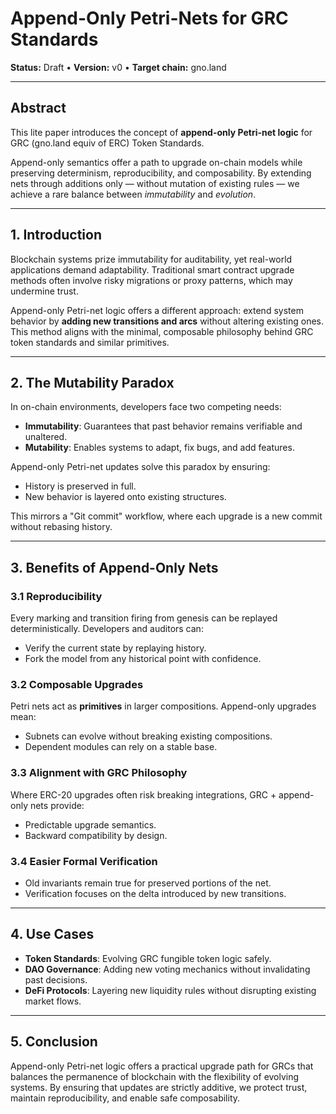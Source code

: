 # Append-Only Petri-Nets for GRC Standards

**Status:** Draft • **Version:** v0 • **Target chain:** gno.land

---

## Abstract

This lite paper introduces the concept of **append-only Petri-net logic** for GRC (gno.land equiv of ERC) Token Standards.

Append-only semantics offer a path to upgrade on-chain models while preserving determinism, reproducibility, and composability. 
By extending nets through additions only — without mutation of existing rules — we achieve a rare balance between *immutability* and *evolution*.

---

## 1. Introduction

Blockchain systems prize immutability for auditability, yet real-world applications demand adaptability. 
Traditional smart contract upgrade methods often involve risky migrations or proxy patterns, which may undermine trust.

Append-only Petri-net logic offers a different approach: extend system behavior by **adding new transitions and arcs** without altering existing ones. 
This method aligns with the minimal, composable philosophy behind GRC token standards and similar primitives.

---

## 2. The Mutability Paradox

In on-chain environments, developers face two competing needs:
- **Immutability**: Guarantees that past behavior remains verifiable and unaltered.
- **Mutability**: Enables systems to adapt, fix bugs, and add features.

Append-only Petri-net updates solve this paradox by ensuring:
- History is preserved in full.
- New behavior is layered onto existing structures.

This mirrors a "Git commit" workflow, where each upgrade is a new commit without rebasing history.

---

## 3. Benefits of Append-Only Nets

### 3.1 Reproducibility
Every marking and transition firing from genesis can be replayed deterministically. 
Developers and auditors can:
- Verify the current state by replaying history.
- Fork the model from any historical point with confidence.

### 3.2 Composable Upgrades
Petri nets act as **primitives** in larger compositions. Append-only upgrades mean:
- Subnets can evolve without breaking existing compositions.
- Dependent modules can rely on a stable base.

### 3.3 Alignment with GRC Philosophy
Where ERC-20 upgrades often risk breaking integrations, GRC + append-only nets provide:
- Predictable upgrade semantics.
- Backward compatibility by design.

### 3.4 Easier Formal Verification
- Old invariants remain true for preserved portions of the net.
- Verification focuses on the delta introduced by new transitions.

---

## 4. Use Cases

- **Token Standards**: Evolving GRC fungible token logic safely.
- **DAO Governance**: Adding new voting mechanics without invalidating past decisions.
- **DeFi Protocols**: Layering new liquidity rules without disrupting existing market flows.

---

## 5. Conclusion

Append-only Petri-net logic offers a practical upgrade path for GRCs that balances the permanence of blockchain with the flexibility of evolving systems. 
By ensuring that updates are strictly additive, we protect trust, maintain reproducibility, and enable safe composability.
